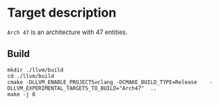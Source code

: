 # Target description
`Arch 47` is an architecture with 47 entities.

## Build
```
mkdir ./llvm/build
cd ./llvm/build
cmake -DLLVM_ENABLE_PROJECTS=clang -DCMAKE_BUILD_TYPE=Release    -DLLVM_EXPERIMENTAL_TARGETS_TO_BUILD="Arch47"  ..
make -j 8
```